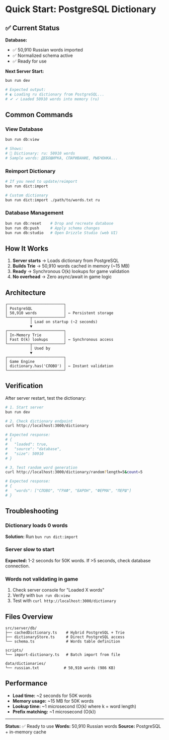 # Quick Start: PostgreSQL Dictionary

## ✅ Current Status

**Database:**
- ✅ 50,910 Russian words imported
- ✅ Normalized schema active
- ✅ Ready for use

**Next Server Start:**
```bash
bun run dev

# Expected output:
# ◐ Loading ru dictionary from PostgreSQL...
# ✔ ✓ Loaded 50910 words into memory (ru)
```

## Common Commands

### View Database
```bash
bun run db:view

# Shows:
# 📖 Dictionary: ru: 50910 words
# Sample words: ДЕБОШИРКА, СПАРИВАНИЕ, РЫБЧОНКА...
```

### Reimport Dictionary
```bash
# If you need to update/reimport
bun run dict:import

# Custom dictionary
bun run dict:import ./path/to/words.txt ru
```

### Database Management
```bash
bun run db:reset    # Drop and recreate database
bun run db:push     # Apply schema changes
bun run db:studio   # Open Drizzle Studio (web UI)
```

## How It Works

1. **Server starts** → Loads dictionary from PostgreSQL
2. **Builds Trie** → 50,910 words cached in memory (~15 MB)
3. **Ready** → Synchronous O(k) lookups for game validation
4. **No overhead** → Zero async/await in game logic

## Architecture

```
┌─────────────────────────┐
│ PostgreSQL              │
│ 50,910 words            │ ← Persistent storage
└──────────┬──────────────┘
           │ Load on startup (~2 seconds)
           ▼
┌─────────────────────────┐
│ In-Memory Trie          │
│ Fast O(k) lookups       │ ← Synchronous access
└──────────┬──────────────┘
           │ Used by
           ▼
┌─────────────────────────┐
│ Game Engine             │
│ dictionary.has('СЛОВО') │ ← Instant validation
└─────────────────────────┘
```

## Verification

After server restart, test the dictionary:

```bash
# 1. Start server
bun run dev

# 2. Check dictionary endpoint
curl http://localhost:3000/dictionary

# Expected response:
# {
#   "loaded": true,
#   "source": "database",
#   "size": 50910
# }

# 3. Test random word generation
curl http://localhost:3000/dictionary/random?length=5&count=5

# Expected response:
# {
#   "words": ["СЛОВО", "ГРАФ", "БАРОН", "ФЕРМА", "ПЕРШ"]
# }
```

## Troubleshooting

### Dictionary loads 0 words
**Solution:** Run `bun run dict:import`

### Server slow to start
**Expected:** 1-2 seconds for 50K words. If >5 seconds, check database connection.

### Words not validating in game
1. Check server console for "Loaded X words"
2. Verify with `bun run db:view`
3. Test with `curl http://localhost:3000/dictionary`

## Files Overview

```
src/server/db/
├── cachedDictionary.ts    # Hybrid PostgreSQL + Trie
├── dictionaryStore.ts     # Direct PostgreSQL access
└── schema.ts              # Words table definition

scripts/
└── import-dictionary.ts   # Batch import from file

data/dictionaries/
└── russian.txt           # 50,910 words (986 KB)
```

## Performance

- **Load time:** ~2 seconds for 50K words
- **Memory usage:** ~15 MB for 50K words
- **Lookup time:** ~1 microsecond (O(k) where k = word length)
- **Prefix matching:** ~1 microsecond (O(k))

---

**Status:** ✅ Ready to use
**Words:** 50,910 Russian words
**Source:** PostgreSQL + in-memory cache
